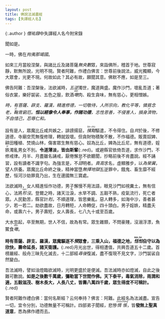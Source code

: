 ```yaml
---
layout: post
title: 佛說法滅盡經
tags: [失譯經人名]
---
```


{:.author }
<dfn title="出三藏记集。为梁代释僧佑撰，后世经录家又简称它为僧佑录。">僧祐錄</dfn>中失譯經人名今附宋錄

聞如是。

一時，佛在<dfn title="末罗国。佛涅槃处。">拘夷那竭國</dfn>。

如來三月當般涅槃，與諸比丘及諸菩薩<dfn title="阿僧祇。">無央數</dfn>眾，來詣佛所，稽首于地。世尊寂靜，默無所說，光明不現。賢者阿難，作禮白佛言：世尊前後說法，威光獨顯，今大眾會，光更不現。何故如此？其必有故，願聞其意。佛默不應，如是至三。

佛告阿難：吾涅槃後，法欲滅時，<dfn title="五无间业。罪恶极逆于理，故谓之逆。">五逆</dfn>濁世，魔道興盛。魔作沙門，壞亂吾道；著俗衣裳，樂好袈裟、五色之服，飲酒<dfn title="食，吃。"><ruby>噉<rt>dàn</rt></ruby></dfn>肉、殺生貪味，無有慈心，更相憎嫉。

*時，有菩薩、辟支、羅漢，精進修德，一切敬待，人所<dfn title="宗仰，归趋。">宗向</dfn>，教化平等，憐貧念老，<dfn title="抚养，养育。"><ruby>鞠<rt>jū</rt></ruby>育</dfn>窮厄。**恒以經像令人奉事，作諸功德**，志性恩善，不侵害人，損身<dfn title="犹济人。"><ruby>濟<rt>jì</rt></ruby>物</dfn>，不自惜己，忍辱仁和。*

設有是人，眾魔比丘咸共嫉之，誹謗揚惡，<dfn title="斥退废黜。指排除摈弃。"><ruby>擯<rt>bìn</rt>黜<rt>chù</rt></ruby></dfn>驅遣，不令得住。自<dfn title="皆，共同。">共</dfn>於後，不修道德，寺廟空荒無復修理，轉就毀壞。但貪財物積聚不散，不作福德。販賣奴婢、耕田種植、焚燒山林，傷害眾生無有慈心。奴為比丘，婢為比丘尼，無有道德，婬<ruby>妷<rt>yì</rt></ruby>濁亂男女不別。**令道薄淡，皆由斯輩**{:.red}。或避縣官依倚吾道，求作沙門，不修戒律。月半、月盡雖名誦戒，厭倦懈怠不欲聽聞，抄略前後不肯盡說。經不誦習，設有讀者不識字句。為強言是，不<dfn title="征询。"><ruby>諮<rt>zī</rt></ruby></dfn>明者。<dfn title="骄傲自大，纵横自恣。">貢高</dfn>求名，虛顯雅步，以<dfn title="求取。">為</dfn><dfn title="对荣华富贵的欲望。">榮冀</dfn>，望人供養。眾魔比丘命終之後，精神當墮<dfn title="无间地狱。古译无择地狱。">無擇地獄</dfn>五逆罪中，餓鬼、畜生靡不經歷，恒河沙劫罪竟乃出，生在邊國無三寶處。

法欲滅時，女人精進恒作功德，男子懈慢不用法語，眼見沙門如視糞土，無有信心，法將<dfn title="隐没，灭绝。"><ruby>殄<rt>tiǎn</rt></ruby>沒</dfn>。登爾之時，諸天泣<ruby>淚<rt>lèi</rt></ruby>，水旱不調、五穀不熟，疫氣流行，死亡者眾。人民勤苦，縣官計<dfn title="克扣，暗中削减。">剋</dfn>，不順道理，皆思樂亂。惡人轉多，如海中沙，善者甚少，若一若二。劫欲盡故，日月轉短，人命轉促，四十頭白。男子婬妷，精盡夭命，或壽六十。男子壽短，女人壽長，七八九十或至百歲。

大水忽起，卒至無期，世人不信，故為有常。眾生雜類，不問豪賤，沒溺浮漂，魚鱉食<dfn title="食，吃。"><ruby>噉<rt>dàn</rt></ruby></dfn>。

**時有菩薩、辟支、羅漢，眾魔驅逐不<dfn title="参加，参与。">預</dfn>眾會，三乘入山，福德之地，<dfn title="淡泊。"><ruby>恬<rt>tián</rt>怕<rt>bó</rt></ruby></dfn>自守以為欣快，壽命延長，諸天衛護。**{:.red}月光出世，得相遭值，共興吾道五十二歲。首楞嚴經、般舟三昧先化滅去，十二部經<dfn title="随后。">尋後</dfn>復滅，盡不復現不見文字，沙門袈裟自然變白。

吾法滅時，譬如油燈臨欲滅時，光明更盛於是便滅。吾法滅時亦如燈滅，自此之後難可數說。**如是之後數千萬歲，彌勒當下世間作佛。天下泰平，毒氣消除，雨潤和適，五穀滋茂、樹木長大，人長八丈，皆壽八萬四千歲，眾生得度不可稱計。**{:.red}

賢者阿難作禮白佛：當何名斯經？云何奉持？佛言：阿難。此經名為法滅盡。宣告一切，宜令分別，功德無量不可稱計。四部弟子聞經，悲慘<dfn title="因失意或失望而伤感、懊恼。"><ruby>惆<rt>chóu</rt>悵<rt>chàng</rt></ruby></dfn>，皆**發無上聖真道意**，悉為佛作禮而去。
